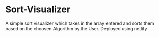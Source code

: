 # Sort-Visualizer
A simple sort visualizer which takes in the array entered and sorts them based on the choosen Algorithm by the User.
Deployed using netlify
